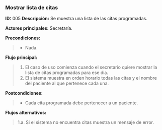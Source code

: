 ### Mostrar lista de citas
**ID:** 005
**Descripción:** Se muestra una lista de las citas programadas.

**Actores principales:** Secretaría.   

**Precondiciones:**
>+  Nada.

**Flujo principal:**
>1. El caso de uso comienza cuando el secretario quiere mostrar la lista de citas programadas para ese dia.
>2. El sistema muestra en orden horario todas las citas y el nombre del paciente al que pertenece cada una.


**Postcondiciones:**
>+ Cada cita programada debe pertenecer a un paciente.


**Flujos alternativos:**
>1.a. Si el sistema no encuentra citas muestra un mensaje de error.
